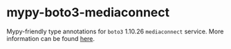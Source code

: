 # mypy-boto3-mediaconnect

Mypy-friendly type annotations for `boto3` 1.10.26 `mediaconnect` service.
More information can be found [here](https://github.com/vemel/mypy_boto3).